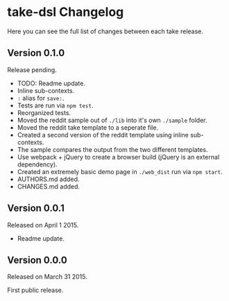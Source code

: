 # take-dsl Changelog


Here you can see the full list of changes between each take release.


## Version 0.1.0

Release pending.

- TODO: Readme update.
- Inline sub-contexts.
- `:` alias for `save:`.
- Tests are run via `npm test`.
- Reorganized tests.
- Moved the reddit sample out of `./lib` into it's own `./sample` folder.
- Moved the reddit take template to a seperate file.
- Created a second version of the reddit template using inline sub-contexts.
- The sample compares the output from the two different templates.
- Use webpack + jQuery to create a browser build (jQuery is an external dependency).
- Created an extremely basic demo page in `./web_dist` run via `npm start`.
- AUTHORS.md added.
- CHANGES.md added.


## Version 0.0.1

Released on April 1 2015.

- Readme update.


## Version 0.0.0

Released on March 31 2015.

First public release.
